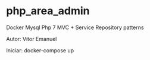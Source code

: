 # php_area_admin

  Docker
  Mysql
  Php 7
  MVC + Service Repository patterns
  
  
  Autor: Vitor Emanuel
  
  
  Iniciar: docker-compose up
